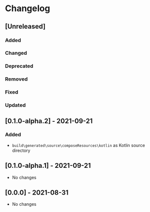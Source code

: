 # Changelog

## [Unreleased]

### Added

### Changed

### Deprecated

### Removed

### Fixed

### Updated


## [0.1.0-alpha.2] - 2021-09-21

### Added
- `build\generated\source\composeResources\kotlin` as Kotlin source directory

## [0.1.0-alpha.1] - 2021-09-21
- No changes

## [0.0.0] - 2021-08-31
- No changes
